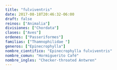 ```yaml
---
title: "fulviventris"
date: 2017-08-18T20:46:32-06:00
draft: false
reinos: ["Animalia"]
divisiones: ["Chordata"]
clases: ["Aves"]
ordenes: ["Passeriformes"]
familias: ["Thamnophilidae "]
generos: ["Epinecrophylla"]
nombre_cientifico: "Epinecrophylla fulviventris"
nombre_comun: "Hormiguerito Café"
nombre_ingles: "Checker-throated Antwren"
---
```

